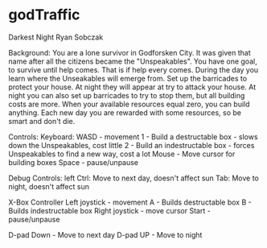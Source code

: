 # godTraffic
Darkest Night
Ryan Sobczak

Background:
You are a lone survivor in Godforsken City. 
It was given that name after all the citizens became the "Unspeakables".
You have one goal, to survive until help comes. That is if help every comes.
During the day you learn where the Unseakables will emerge from. 
Set up the barricades to protect your house. 
At night they will appear at try to attack your house.
At night you can also set up barricades to try to stop them, 
but all building costs are more.
When your available resources equal zero, you can build anything. 
Each new day you are rewarded with some resources, so be smart and don't die.

Controls:
Keyboard:
WASD - movement
1 - Build a destructable box
    - slows down the Unspeakables, cost little
2 - Build an indestructable box
    - forces Unspeakables to find a new way, cost a lot
Mouse - Move cursor for building boxes
Space - pause/unpause

Debug Controls:
left Ctrl: Move to next day, doesn't affect sun
Tab: Move to night, doesn't affect sun

X-Box Controller
Left joystick - movement
A - Builds destructable box
B - Builds indestructable box 
Right joystick - move cursor
Start - pause/unpause

D-pad Down - Move to next day
D-pad UP - Move to night